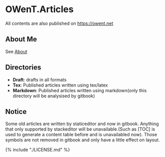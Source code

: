 OWenT.Articles
======

All contents are also published on https://owent.net

About Me
------
See [About](About.md)

Directories
------
- **Draft**: drafts in all formats
- **Tex**: Published articles written using tex/latex
- **Markdown**: Published articles written using markdown(only this directory will be analysised by gitbook)

Notice
------
Some old articles are written by staticeditor and now in gitbook. Anything that only supported by stackeditor will be unavailable.(Such as \[TOC\] is used to generate a content table before and is unavailabled now). Those symbols are not removed in gitbook and only have a little effect on layout.

{% include "./LICENSE.md" %}
